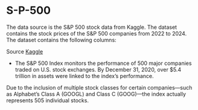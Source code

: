 # S-P-500
The data source is the S&amp;P 500 stock data from Kaggle. The dataset contains the stock prices of the S&amp;P 500 companies from 2022 to 2024. The dataset contains the following columns:

Source [Kaggle](https://www.kaggle.com/datasets/andrewmvd/sp-500-stocks?select=sp500_stocks.csv)
* The S&P 500 Index monitors the performance of 500 major companies traded on U.S. stock exchanges. By December 31, 2020, over $5.4 trillion in assets were linked to the index’s performance.

Due to the inclusion of multiple stock classes for certain companies—such as Alphabet’s Class A (GOOGL) and Class C (GOOG)—the index actually represents 505 individual stocks.
